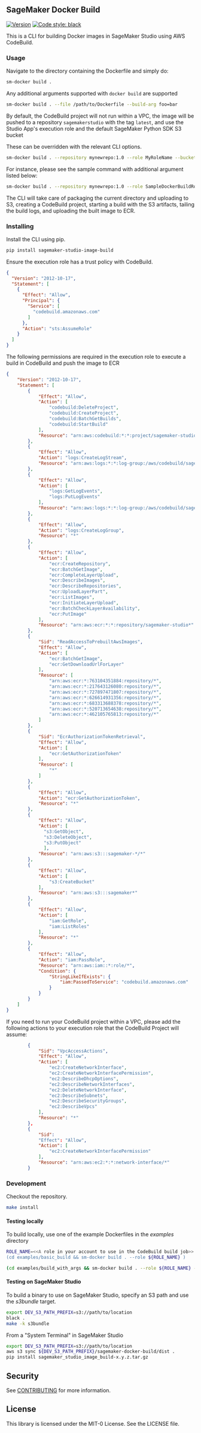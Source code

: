 ## SageMaker Docker Build

[![Version](https://img.shields.io/pypi/v/sagemaker-studio-image-build.svg)](https://pypi.org/project/sagemaker-studio-image-build/)
[![Code style: black](https://img.shields.io/badge/code%20style-black-000000.svg)](https://github.com/psf/black)

This is a CLI for building Docker images in SageMaker Studio using AWS CodeBuild.  

### Usage

Navigate to the directory containing the Dockerfile and simply do:

```bash
sm-docker build .
```
 

Any additional arguments supported with `docker build` are supported

```bash
sm-docker build . --file /path/to/Dockerfile --build-arg foo=bar
```

By default, the CodeBuild project will not run within a VPC, the image will be pushed to a repository `sagemakerstudio` with the tag `latest`, and use the Studio App's execution role and the default SageMaker Python SDK S3 bucket

These can be overridden with the relevant CLI options.

```bash
sm-docker build . --repository mynewrepo:1.0 --role MyRoleName --bucket MyBucketName --vpc-id MyVpcId --subnets MySubnetId1,MySubnetId2 --security-groups MySecurityGroup1,MySecurityGroup2
``` 

For instance, please see the sample command with additional argument listed below:

```bash
sm-docker build . --repository mynewrepo:1.0 --role SampleDockerBuildRole --bucket sagemaker-us-east-1-326543455535 --vpc-id vpc-0c70e76ef1c603b94 --subnets subnet-0d984f080338960bb,subnet-0ac3e96808c8092f2 --security-groups sg-0d31b4042f2902cd0
``` 

The CLI will take care of packaging the current directory and uploading to S3, creating a CodeBuild project, starting a build with the S3 artifacts, tailing the build logs, and uploading the built image to ECR.


### Installing

Install the CLI using pip.
```bash
pip install sagemaker-studio-image-build
```

Ensure the execution role has a trust policy with CodeBuild.

```json
{
  "Version": "2012-10-17",
  "Statement": [
    {
      "Effect": "Allow",
      "Principal": {
        "Service": [
          "codebuild.amazonaws.com"
        ]
      },
      "Action": "sts:AssumeRole"
    }
  ]
}
```

The following permissions are required in the execution role to execute a build in CodeBuild and push the image to ECR

```json
{
    "Version": "2012-10-17",
    "Statement": [
        {
            "Effect": "Allow",
            "Action": [
                "codebuild:DeleteProject",
                "codebuild:CreateProject",
                "codebuild:BatchGetBuilds",
                "codebuild:StartBuild"
            ],
            "Resource": "arn:aws:codebuild:*:*:project/sagemaker-studio*"
        },
        {
            "Effect": "Allow",
            "Action": "logs:CreateLogStream",
            "Resource": "arn:aws:logs:*:*:log-group:/aws/codebuild/sagemaker-studio*"
        },
        {
            "Effect": "Allow",
            "Action": [
                "logs:GetLogEvents",
                "logs:PutLogEvents"
            ],
            "Resource": "arn:aws:logs:*:*:log-group:/aws/codebuild/sagemaker-studio*:log-stream:*"
        },
        {
            "Effect": "Allow",
            "Action": "logs:CreateLogGroup",
            "Resource": "*"
        },
        {
            "Effect": "Allow",
            "Action": [
                "ecr:CreateRepository",
                "ecr:BatchGetImage",
                "ecr:CompleteLayerUpload",
                "ecr:DescribeImages",
                "ecr:DescribeRepositories",
                "ecr:UploadLayerPart",
                "ecr:ListImages",
                "ecr:InitiateLayerUpload", 
                "ecr:BatchCheckLayerAvailability",
                "ecr:PutImage"
            ],
            "Resource": "arn:aws:ecr:*:*:repository/sagemaker-studio*"
        },
        {
            "Sid": "ReadAccessToPrebuiltAwsImages",
            "Effect": "Allow",
            "Action": [
                "ecr:BatchGetImage",
                "ecr:GetDownloadUrlForLayer"
            ],
            "Resource": [
                "arn:aws:ecr:*:763104351884:repository/*",
                "arn:aws:ecr:*:217643126080:repository/*",
                "arn:aws:ecr:*:727897471807:repository/*",
                "arn:aws:ecr:*:626614931356:repository/*",
                "arn:aws:ecr:*:683313688378:repository/*",
                "arn:aws:ecr:*:520713654638:repository/*",
                "arn:aws:ecr:*:462105765813:repository/*"
            ]
        },
        {
            "Sid": "EcrAuthorizationTokenRetrieval",
            "Effect": "Allow",
            "Action": [
                "ecr:GetAuthorizationToken"
            ],
            "Resource": [
                "*"
            ]
        },
        {
            "Effect": "Allow",
            "Action": "ecr:GetAuthorizationToken",
            "Resource": "*"
        },
        {
            "Effect": "Allow",
            "Action": [
              "s3:GetObject",
              "s3:DeleteObject",
              "s3:PutObject"
              ],
            "Resource": "arn:aws:s3:::sagemaker-*/*"
        },
        {
            "Effect": "Allow",
            "Action": [
                "s3:CreateBucket"
            ],
            "Resource": "arn:aws:s3:::sagemaker*"
        },
        {
            "Effect": "Allow",
            "Action": [
                "iam:GetRole",
                "iam:ListRoles"
            ],
            "Resource": "*"
        },
        {
            "Effect": "Allow",
            "Action": "iam:PassRole",
            "Resource": "arn:aws:iam::*:role/*",
            "Condition": {
                "StringLikeIfExists": {
                    "iam:PassedToService": "codebuild.amazonaws.com"
                }
            }
        }
    ]
}

```

If you need to run your CodeBuild project within a VPC, please add the following actions to your execution role that the CodeBuild Project will assume:

```json
        {
            "Sid": "VpcAccessActions",
            "Effect": "Allow",
            "Action": [
                "ec2:CreateNetworkInterface",
                "ec2:CreateNetworkInterfacePermission",
                "ec2:DescribeDhcpOptions",
                "ec2:DescribeNetworkInterfaces",
                "ec2:DeleteNetworkInterface",
                "ec2:DescribeSubnets",
                "ec2:DescribeSecurityGroups",
                "ec2:DescribeVpcs"
            ],
            "Resource": "*"
        },
        {
            "Sid": 
            "Effect": "Allow",
            "Action": [
                "ec2:CreateNetworkInterfacePermission"
            ],
            "Resource": "arn:aws:ec2:*:*:network-interface/*"
        }
```

### Development

Checkout the repository.

```bash
make install
```

#### Testing locally
To build locally, use one of the example Dockerfiles in the *examples* directory

```bash
ROLE_NAME=<<A role in your account to use in the CodeBuild build job>>
(cd examples/basic_build && sm-docker build . --role ${ROLE_NAME} )
```

```bash
(cd examples/build_with_args && sm-docker build . --role ${ROLE_NAME} --file Dockerfile.args --build-arg BASE_IMAGE=python:3.8 )
```


#### Testing on SageMaker Studio

To build a binary to use on SageMaker Studio, specify an S3 path and use the *s3bundle* target.

```bash
export DEV_S3_PATH_PREFIX=s3://path/to/location
black .
make -k s3bundle
```

From a "System Terminal" in SageMaker Studio

```bash
export DEV_S3_PATH_PREFIX=s3://path/to/location
aws s3 sync ${DEV_S3_PATH_PREFIX}/sagemaker-docker-build/dist . 
pip install sagemaker_studio_image_build-x.y.z.tar.gz
```

## Security

See [CONTRIBUTING](CONTRIBUTING.md#security-issue-notifications) for more information.

## License

This library is licensed under the MIT-0 License. See the LICENSE file.
